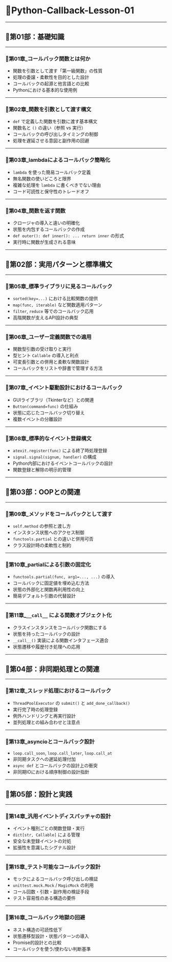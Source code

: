 

# 📢Python-Callback-Lesson-01

---

## 📍第01部：基礎知識

---

### 📝第01章_コールバック関数とは何か

* 関数を引数として渡す「第一級関数」の性質
* 処理の委譲・柔軟性を目的とした設計
* コールバックの起源と他言語との比較
* Pythonにおける基本的な使用例

---

### 📝第02章_関数を引数として渡す構文

* `def` で定義した関数を引数に渡す基本構文
* 関数名と `()` の違い（参照 vs 実行）
* コールバックの呼び出しタイミングの制御
* 処理を遅延させる意図と副作用の回避

---

### 📝第03章_lambdaによるコールバック簡略化

* `lambda` を使った簡易コールバック定義
* 無名関数の使いどころと限界
* 複雑な処理を `lambda` に書くべきでない理由
* コード可読性と保守性のトレードオフ

---

### 📝第04章_関数を返す関数

* クロージャの導入と違いの明確化
* 状態を内包するコールバックの作成
* `def outer(): def inner(): ... return inner` の形式
* 実行時に関数が生成される意味

---

## 📍第02部：実用パターンと標準構文

---

### 📝第05章_標準ライブラリに見るコールバック

* `sorted(key=...)` における比較関数の提供
* `map(func, iterable)` など関数適用パターン
* `filter`, `reduce` 等でのコールバック応用
* 高階関数が支えるAPI設計の典型

---

### 📝第06章_ユーザー定義関数での適用

* 関数型引数の受け取りと実行
* 型ヒント `Callable` の導入と利点
* 可変長引数との併用と柔軟な関数設計
* コールバックをリストや辞書で管理する方法

---

### 📝第07章_イベント駆動設計におけるコールバック

* GUIライブラリ（Tkinterなど）との関連
* `Button(command=func)` の仕組み
* 状態に応じたコールバック切り替え
* 複数イベントの分離設計

---

### 📝第08章_標準的なイベント登録構文

* `atexit.register(func)` による終了時処理登録
* `signal.signal(signum, handler)` の構成
* Python内部におけるイベントコールバックの設計
* 関数登録と解除の明示的管理

---

## 📍第03部：OOPとの関連

---

### 📝第09章_メソッドをコールバックとして渡す

* `self.method` の参照と渡し方
* インスタンス状態へのアクセス制御
* `functools.partial` との違いと併用可否
* クラス設計時の柔軟性と制約

---

### 📝第10章_partialによる引数の固定化

* `functools.partial(func, arg1=..., ...)` の導入
* コールバックに固定値を埋め込む方法
* 状態の外部化と関数再利用性の向上
* 簡易デフォルト引数の代替設計

---

### 📝第11章_`__call__` による関数オブジェクト化

* クラスインスタンスをコールバック関数にする
* 状態を持ったコールバックの設計
* `__call__()` 実装による関数インタフェース適合
* 状態遷移や履歴付き処理への応用

---

## 📍第04部：非同期処理との関連

---

### 📝第12章_スレッド処理におけるコールバック

* `ThreadPoolExecutor` の `submit()` と `add_done_callback()`
* 実行完了時の処理登録
* 例外ハンドリングと再実行設計
* 並列処理との組み合わせと注意点

---

### 📝第13章_asyncioとコールバック設計

* `loop.call_soon`, `loop.call_later`, `loop.call_at`
* 非同期タスクへの遅延処理付加
* `async def` とコールバックの設計上の衝突
* 非同期IOにおける順序制御の設計指針

---

## 📍第05部：設計と実践

---

### 📝第14章_汎用イベントディスパッチャの設計

* イベント種別ごとの関数登録・実行
* `dict[str, Callable]` による管理
* 安全な未登録イベントの対処
* 拡張性を意識したシグナル設計

---

### 📝第15章_テスト可能なコールバック設計

* モックによるコールバック呼び出しの検証
* `unittest.mock.Mock` / `MagicMock` の利用
* コール回数・引数・副作用の検証手段
* テスト容易性のある構造の要件

---

### 📝第16章_コールバック地獄の回避
* ネスト構造の可読性低下
* 状態遷移型設計・状態パターンの導入
* Promise的設計との比較
* コールバックを使う/使わない判断基準

---